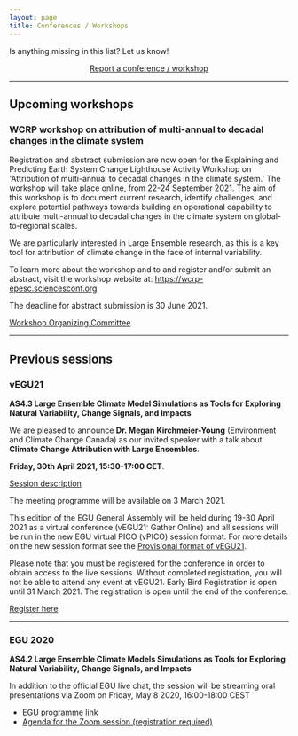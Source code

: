 ```yaml
---
layout: page
title: Conferences / Workshops
---
```


Is anything missing in this list? Let us know!

<div style="text-align:center;">
<a class="btn btn-success" href="https://large-ensemble.github.io/report_session/">Report a conference / workshop</a>
</div>

---
## Upcoming workshops

### WCRP workshop on attribution of multi-annual to decadal changes in the climate system

Registration and abstract submission are now open for the Explaining and Predicting Earth System Change Lighthouse Activity Workshop on 'Attribution of multi-annual to decadal changes in the climate system.' The workshop will take place online, from 22-24 September 2021. The aim of this workshop is to document current research, identify challenges, and explore potential pathways towards building an operational capability to attribute multi-annual to decadal changes in the climate system on global-to-regional scales.

We are particularly interested in Large Ensemble research, as this is a key tool for attribution of climate change in the face of internal variability.
 
To learn more about the workshop and to and register and/or submit an abstract, visit the workshop website at: https://wcrp-epesc.sciencesconf.org

The deadline for abstract submission is 30 June 2021.

[Workshop Organizing Committee](https://wcrp-epesc.sciencesconf.org/resource/page/id/1)


---
## Previous sessions

### vEGU21 
**AS4.3 Large Ensemble Climate Model Simulations as Tools for Exploring Natural Variability, Change Signals, and Impacts**

We are pleased to announce **Dr. Megan Kirchmeier-Young** (Environment and Climate Change Canada) as our invited speaker with a talk about **Climate Change Attribution with Large Ensembles**.

**Friday, 30th April 2021, 15:30-17:00 CET**.

[Session description](https://meetingorganizer.copernicus.org/EGU21/session/40830)

The meeting programme will be available on 3 March 2021.

This edition of the EGU General Assembly will be held during 19-30 April 2021 as a virtual conference (vEGU21: Gather Online) and all sessions will be run in the new EGU virtual PICO (vPICO) session format. For more details on the new session format see the [Provisional format of vEGU21](https://egu21.eu/about/provisional_format_of_egu21.html).

Please note that you must be registered for the conference in order to obtain access to the live sessions. Without completed registration, you will not be able to attend any event at vEGU21. Early Bird Registration is open until 31 March 2021. The registration is open until the end of the conference.

[Register here](https://egu21.eu/register.html)

---

### EGU 2020

**AS4.2 Large Ensemble Climate Models Simulations as Tools for Exploring Natural Variability, Change Signals, and Impacts**

In addition to the official EGU live chat, the session will be streaming oral presentations via Zoom on Friday, May 8 2020, 16:00-18:00 CEST

- [EGU programme link](https://meetingorganizer.copernicus.org/EGU2020/session/36913)
- [Agenda for the Zoom session (registration required)](http://bit.ly/2RX1hd9)
